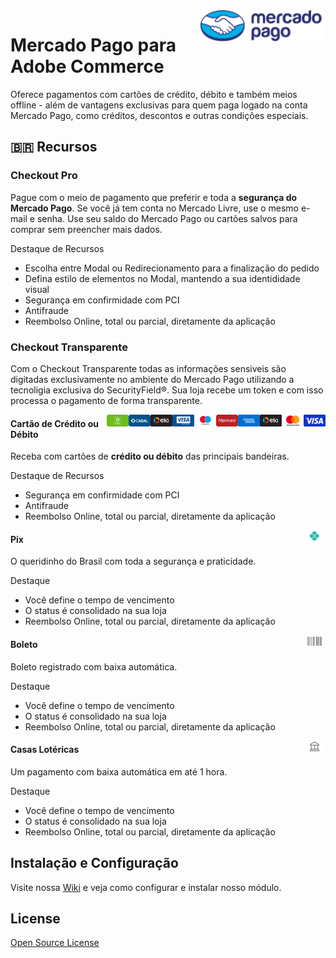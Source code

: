 <img src="view/base/web/images/core/logo.svg" align="right" width="200"/>

# Mercado Pago para Adobe Commerce

Oferece pagamentos com cartões de crédito, débito e também meios offline - além de vantagens exclusivas para quem paga logado na conta Mercado Pago, como créditos, descontos e outras condições especiais.


## 🇧🇷 Recursos


### Checkout Pro
Pague com o meio de pagamento que preferir e toda a <strong>segurança do Mercado Pago</strong>.
Se você já tem conta no Mercado Livre, use o mesmo e-mail e senha.
Use seu saldo do Mercado Pago ou cartões salvos para comprar sem preencher mais dados.

Destaque de Recursos
- Escolha entre Modal ou Redirecionamento para a finalização do pedido
- Defina estilo de elementos no Modal, mantendo a sua identididade visual
- Segurança em confirmidade com PCI
- Antifraude
- Reembolso Online, total ou parcial, diretamente da aplicação

### Checkout Transparente
Com o Checkout Transparente todas as informações sensiveis são digitadas exclusivamente no ambiente do Mercado Pago utilizando a tecnoligia exclusiva do SecurityField®. Sua loja recebe um token e com isso processa o pagamento de forma transparente.


<img src="view/base/web/images/cc/visa.svg" align="right" width="35"/>
<img src="view/base/web/images/cc/master.svg" align="right" width="35"/>
<img src="view/base/web/images/cc/elo.svg" align="right" width="35"/>
<img src="view/base/web/images/cc/amex.svg" align="right" width="35"/>
<img src="view/base/web/images/cc/hipercard.svg" align="right" width="35"/>
<img src="view/base/web/images/cc/debmaster.svg" align="right" width="35"/>
<img src="view/base/web/images/cc/debvisa.svg" align="right" width="35"/>
<img src="view/base/web/images/cc/debelo.svg" align="right" width="35"/>
<img src="view/base/web/images/cc/cabal.svg" align="right" width="35"/>
<img src="view/base/web/images/cc/debcabal.svg" align="right" width="35"/>

#### Cartão de Crédito ou Débito

Receba com cartões de **crédito ou débito** das principais bandeiras.

Destaque de Recursos
- Segurança em confirmidade com PCI
- Antifraude
- Reembolso Online, total ou parcial, diretamente da aplicação

<img src="view/base/web/images/pix/logo.svg" align="right" width="35"/>

#### Pix

O queridinho do Brasil com toda a segurança e praticidade.

Destaque
- Você define o tempo de vencimento
- O status é consolidado na sua loja
- Reembolso Online, total ou parcial, diretamente da aplicação


<img src="view/base/web/images/boleto/logo.svg" align="right" width="35"/>

#### Boleto

Boleto registrado com baixa automática.

Destaque
- Você define o tempo de vencimento
- O status é consolidado na sua loja
- Reembolso Online, total ou parcial, diretamente da aplicação

<img src="view/base/web/images/pec/logo.svg" align="right" width="35"/>

#### Casas Lotéricas

Um pagamento com baixa automática em até 1 hora.

Destaque
- Você define o tempo de vencimento
- O status é consolidado na sua loja
- Reembolso Online, total ou parcial, diretamente da aplicação

## Instalação e Configuração

Visite nossa [Wiki][wiki] e veja como configurar e instalar nosso módulo.

## License

[Open Source License](LICENSE)

   [wiki]: <https://github.com/mercadopago/adb-payment-23/wiki>

